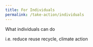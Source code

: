 ```yaml
---
title: For Individuals
permalink: /take-action/individuals
---
```

What individuals can do 

i.e. reduce reuse recycle, climate action